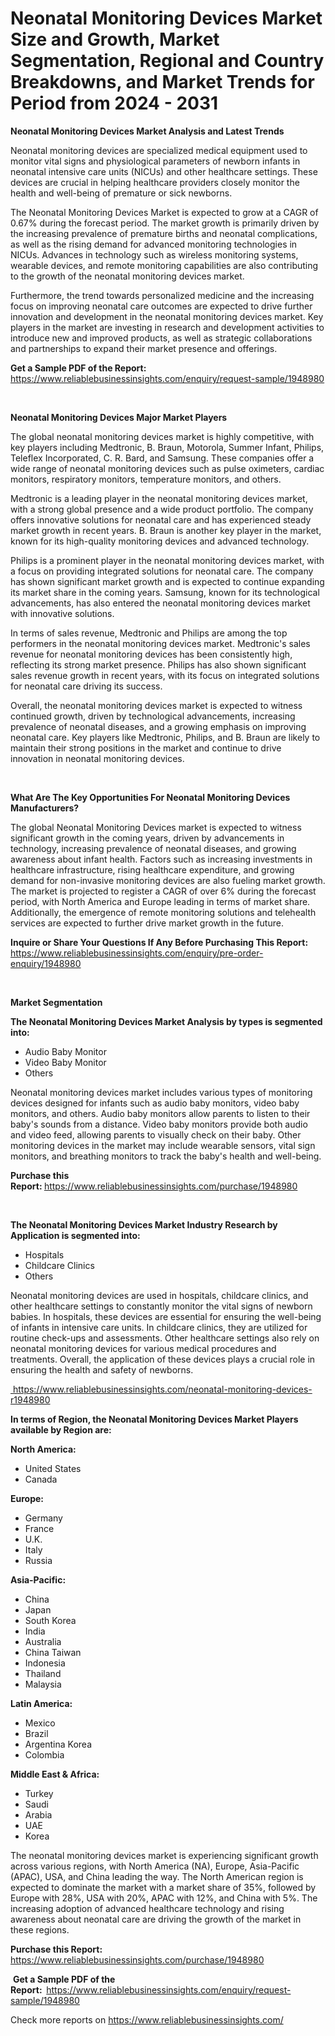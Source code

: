 <p><h1>Neonatal Monitoring Devices Market Size and Growth, Market Segmentation, Regional and Country Breakdowns, and Market Trends for Period from 2024 -  2031</h1></p><p><strong>Neonatal Monitoring Devices Market Analysis and Latest Trends</strong></p>
<p><p>Neonatal monitoring devices are specialized medical equipment used to monitor vital signs and physiological parameters of newborn infants in neonatal intensive care units (NICUs) and other healthcare settings. These devices are crucial in helping healthcare providers closely monitor the health and well-being of premature or sick newborns.</p><p>The Neonatal Monitoring Devices Market is expected to grow at a CAGR of 0.67% during the forecast period. The market growth is primarily driven by the increasing prevalence of premature births and neonatal complications, as well as the rising demand for advanced monitoring technologies in NICUs. Advances in technology such as wireless monitoring systems, wearable devices, and remote monitoring capabilities are also contributing to the growth of the neonatal monitoring devices market.</p><p>Furthermore, the trend towards personalized medicine and the increasing focus on improving neonatal care outcomes are expected to drive further innovation and development in the neonatal monitoring devices market. Key players in the market are investing in research and development activities to introduce new and improved products, as well as strategic collaborations and partnerships to expand their market presence and offerings.</p></p>
<p><strong>Get a Sample PDF of the Report:&nbsp;</strong> <a href="https://www.reliablebusinessinsights.com/enquiry/request-sample/1948980">https://www.reliablebusinessinsights.com/enquiry/request-sample/1948980</a></p>
<p>&nbsp;</p>
<p><strong>Neonatal Monitoring Devices Major Market Players</strong></p>
<p><p>The global neonatal monitoring devices market is highly competitive, with key players including Medtronic, B. Braun, Motorola, Summer Infant, Philips, Teleflex Incorporated, C. R. Bard, and Samsung. These companies offer a wide range of neonatal monitoring devices such as pulse oximeters, cardiac monitors, respiratory monitors, temperature monitors, and others.</p><p>Medtronic is a leading player in the neonatal monitoring devices market, with a strong global presence and a wide product portfolio. The company offers innovative solutions for neonatal care and has experienced steady market growth in recent years. B. Braun is another key player in the market, known for its high-quality monitoring devices and advanced technology.</p><p>Philips is a prominent player in the neonatal monitoring devices market, with a focus on providing integrated solutions for neonatal care. The company has shown significant market growth and is expected to continue expanding its market share in the coming years. Samsung, known for its technological advancements, has also entered the neonatal monitoring devices market with innovative solutions.</p><p>In terms of sales revenue, Medtronic and Philips are among the top performers in the neonatal monitoring devices market. Medtronic's sales revenue for neonatal monitoring devices has been consistently high, reflecting its strong market presence. Philips has also shown significant sales revenue growth in recent years, with its focus on integrated solutions for neonatal care driving its success.</p><p>Overall, the neonatal monitoring devices market is expected to witness continued growth, driven by technological advancements, increasing prevalence of neonatal diseases, and a growing emphasis on improving neonatal care. Key players like Medtronic, Philips, and B. Braun are likely to maintain their strong positions in the market and continue to drive innovation in neonatal monitoring devices.</p></p>
<p>&nbsp;</p>
<p><strong>What Are The Key Opportunities For Neonatal Monitoring Devices Manufacturers?</strong></p>
<p><p>The global Neonatal Monitoring Devices market is expected to witness significant growth in the coming years, driven by advancements in technology, increasing prevalence of neonatal diseases, and growing awareness about infant health. Factors such as increasing investments in healthcare infrastructure, rising healthcare expenditure, and growing demand for non-invasive monitoring devices are also fueling market growth. The market is projected to register a CAGR of over 6% during the forecast period, with North America and Europe leading in terms of market share. Additionally, the emergence of remote monitoring solutions and telehealth services are expected to further drive market growth in the future.</p></p>
<p><strong>Inquire or Share Your Questions If Any Before Purchasing This Report:</strong> <a href="https://www.reliablebusinessinsights.com/enquiry/pre-order-enquiry/1948980">https://www.reliablebusinessinsights.com/enquiry/pre-order-enquiry/1948980</a></p>
<p>&nbsp;</p>
<p><strong>Market Segmentation</strong></p>
<p><strong>The Neonatal Monitoring Devices Market Analysis by types is segmented into:</strong></p>
<p><ul><li>Audio Baby Monitor</li><li>Video Baby Monitor</li><li>Others</li></ul></p>
<p><p>Neonatal monitoring devices market includes various types of monitoring devices designed for infants such as audio baby monitors, video baby monitors, and others. Audio baby monitors allow parents to listen to their baby's sounds from a distance. Video baby monitors provide both audio and video feed, allowing parents to visually check on their baby. Other monitoring devices in the market may include wearable sensors, vital sign monitors, and breathing monitors to track the baby's health and well-being.</p></p>
<p><strong>Purchase this Report:&nbsp;</strong><a href="https://www.reliablebusinessinsights.com/purchase/1948980">https://www.reliablebusinessinsights.com/purchase/1948980</a></p>
<p>&nbsp;</p>
<p><strong>The Neonatal Monitoring Devices Market Industry Research by Application is segmented into:</strong></p>
<p><ul><li>Hospitals</li><li>Childcare Clinics</li><li>Others</li></ul></p>
<p><p>Neonatal monitoring devices are used in hospitals, childcare clinics, and other healthcare settings to constantly monitor the vital signs of newborn babies. In hospitals, these devices are essential for ensuring the well-being of infants in intensive care units. In childcare clinics, they are utilized for routine check-ups and assessments. Other healthcare settings also rely on neonatal monitoring devices for various medical procedures and treatments. Overall, the application of these devices plays a crucial role in ensuring the health and safety of newborns.</p></p>
<p><a href="https://www.reliablebusinessinsights.com/neonatal-monitoring-devices-r1948980">&nbsp;https://www.reliablebusinessinsights.com/neonatal-monitoring-devices-r1948980</a></p>
<p><strong>In terms of Region, the Neonatal Monitoring Devices Market Players available by Region are:</strong></p>
<p>
    <p> <strong> North America: </strong>
        <ul>
            <li>United States</li>
            <li>Canada</li>
        </ul>
        </p> 
    <p> <strong> Europe: </strong>
        <ul>
            <li>Germany</li>
            <li>France</li>
            <li>U.K.</li>
            <li>Italy</li>
            <li>Russia</li>
        </ul>
        </p> 
    <p> <strong> Asia-Pacific: </strong>
        <ul>
            <li>China</li>
            <li>Japan</li>
            <li>South Korea</li>
            <li>India</li>
            <li>Australia</li>
            <li>China Taiwan</li>
            <li>Indonesia</li>
            <li>Thailand</li>
            <li>Malaysia</li>
        </ul>
        </p> 
    <p> <strong> Latin America: </strong>
        <ul>
            <li>Mexico</li>
            <li>Brazil</li>
            <li>Argentina Korea</li>
            <li>Colombia</li>
        </ul>
        </p> 
    <p> <strong> Middle East & Africa: </strong>
        <ul>
            <li>Turkey</li>
            <li>Saudi</li>
            <li>Arabia</li>
            <li>UAE</li>
            <li>Korea</li>
        </ul>
    </p>
    </p>
<p><p>The neonatal monitoring devices market is experiencing significant growth across various regions, with North America (NA), Europe, Asia-Pacific (APAC), USA, and China leading the way. The North American region is expected to dominate the market with a market share of 35%, followed by Europe with 28%, USA with 20%, APAC with 12%, and China with 5%. The increasing adoption of advanced healthcare technology and rising awareness about neonatal care are driving the growth of the market in these regions.</p></p>
<p><strong>Purchase this Report: </strong><a href="https://www.reliablebusinessinsights.com/purchase/1948980">https://www.reliablebusinessinsights.com/purchase/1948980</a></p>
<p>&nbsp;<strong>Get a Sample PDF of the Report:&nbsp;&nbsp;</strong><a href="https://www.reliablebusinessinsights.com/enquiry/request-sample/1948980">https://www.reliablebusinessinsights.com/enquiry/request-sample/1948980</a></p>
<p><strong></strong></p>
<p>Check more reports on <a href="https://www.reliablebusinessinsights.com/">https://www.reliablebusinessinsights.com/</a></p>